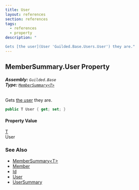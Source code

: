 ```yaml
---
title: User
layout: references
section: references
tags:
  - references
  - property
description: "

Gets [the user](User 'Guilded.Base.Users.User') they are."
---
```


## MemberSummary<T>.User Property
###### **Assembly:** `Guilded.Base`<br/>**Type:** [`MemberSummary<T>`](MemberSummary_T_ 'Guilded.Base.Servers.MemberSummary<T>')

Gets [the user](User 'Guilded.Base.Users.User') they are.

```csharp
public T User { get; set; }
```

#### Property Value
[T](MemberSummary_T_#Guilded.Base.Servers.MemberSummary_T_.T 'Guilded.Base.Servers.MemberSummary<T>.T')  
User

### See Also
- [MemberSummary&lt;T&gt;](MemberSummary_T_ 'Guilded.Base.Servers.MemberSummary<T>')
- [Member](Member 'Guilded.Base.Servers.Member')
- [Id](MemberSummary_T_.Id 'Guilded.Base.Servers.MemberSummary<T>.Id')
- [User](User 'Guilded.Base.Users.User')
- [UserSummary](UserSummary 'Guilded.Base.Users.UserSummary')